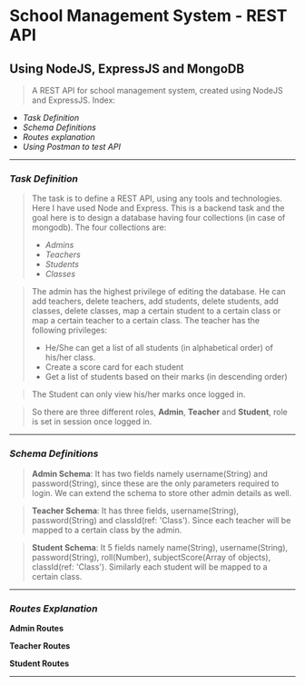 # School Management System - REST API
## Using NodeJS, ExpressJS and MongoDB

> A REST API for school management system, created using NodeJS and ExpressJS. Index:
* *Task Definition*
* *Schema Definitions*
* *Routes explanation*
* *Using Postman to test API*
****
### ***Task Definition***
> The task is to define a REST API, using any tools and technologies. Here I have used Node and Express. This is a backend task and the goal here is to design a database having four collections (in case of mongodb). The four collections are:
> * *Admins*
> * *Teachers*
> * *Students*
> * *Classes*

> The admin has the highest privilege of editing the database. He can add teachers, delete teachers, add students, delete students, add classes, delete classes, map a certain student to a certain class or map a certain teacher to a certain class.
> The teacher has the following privileges:
> * He/She can get a list of all students (in alphabetical order) of his/her class.
> * Create a score card for each student
> * Get a list of students based on their marks (in descending order)

> The Student can only view his/her marks once logged in.

> So there are three different roles, **Admin**, **Teacher** and **Student**, role is set in session once logged in.
****
### ***Schema Definitions***
> **Admin Schema**: It has two fields namely username(String) and password(String), since these are the only parameters required to login. We can extend the schema to store other admin details as well.

> **Teacher Schema**: It has three fields, username(String), password(String) and classId(ref: 'Class'). Since each teacher will be mapped to a certain class by the admin.

> **Student Schema**: It 5 fields namely name(String), username(String), password(String), roll(Number), subjectScore(Array of objects), classId(ref: 'Class'). Similarly each student will be mapped to a certain class.
****
### ***Routes Explanation***
**Admin Routes**

**Teacher Routes**

**Student Routes**

****
